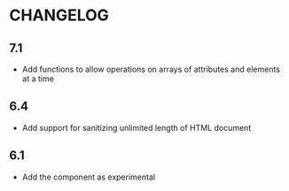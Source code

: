 CHANGELOG
=========

7.1
---

 * Add functions to allow operations on arrays of attributes and elements at a time

6.4
---

 * Add support for sanitizing unlimited length of HTML document

6.1
---

 * Add the component as experimental
